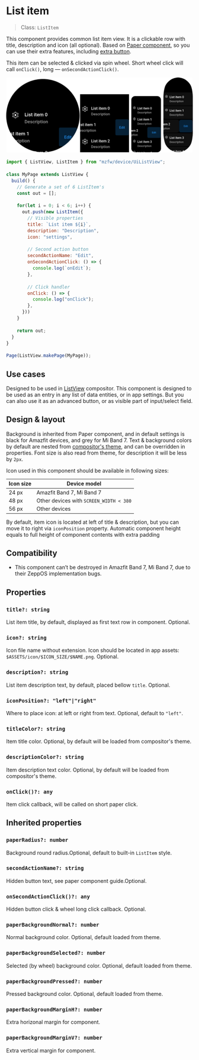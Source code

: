 # List item

> Class: `ListItem`

This component provides common list item view. It is a clickable row 
with title, description and icon (all optional). Based on 
[Paper component](./PaperComponent), so you can use their extra features, 
including [extra button](./PaperComponent#Properties).

This item can be selected & clicked via spin wheel. Short wheel click 
will call `onClick()`, long — `onSecondActionClick()`.

![Demo](./Images/ListItem_demo.png)

```javascript title="page/index.js"
import { ListView, ListItem } from "mzfw/device/UiListView";

class MyPage extends ListView {
  build() {
    // Generate a set of 6 ListItem's
    const out = [];

    for(let i = 0; i < 6; i++) {
      out.push(new ListItem({
        // Visible properties
        title: `List item ${i}`,
        description: "Description",
        icon: "settings",

        // Second action button
        secondActionName: "Edit",
        onSecondActionClick: () => {
          console.log(`onEdit`);
        },

        // Click handler
        onClick: () => {
          console.log("onClick");
        },
      }))
    }

    return out;
  }
}

Page(ListView.makePage(MyPage));
```

## Use cases

Designed to be used in [ListView](../compositors/ListView) compositor. This component is designed to be used as an entry in any list of data entities, or in app settings.  But you can also use it as an advanced button, or as visible part of input/select field.

## Design & layout

Background is inherited from Paper component, and in default settings is black for Amazfit devices, and grey for Mi Band 7. Text & background colors by default are nested from [compositor's theme](../Compositor/Theme), and can be overridden in properties. Font size is also read from theme, for description it will be less by `2px`.

Icon used in this component should be available in following sizes:

| Icon size | Device model                            |
| --------- | --------------------------------------- |
| 24 px     | Amazfit Band 7, Mi Band 7               |
| 48 px     | Other devices with `SCREEN_WIDTH < 380` |
| 56 px     | Other devices                           |

By default, item icon is located at left of title & description, but you can move it to right via `iconPosition` property. Automatic component height equals to full height of component contents with extra padding

## Compatibility

- This component can’t be destroyed in Amazfit Band 7, Mi Band 7, due to their ZeppOS implementation bugs.

## Properties

### `title?: string`

List item title, by default, displayed as first text row in component. Optional.

### `icon?: string`

Icon file name without extension. Icon should be located in app assets: `$ASSETS/icon/$ICON_SIZE/$NAME.png`. Optional.

### `description?: string`

List item description text, by default, placed bellow `title`. Optional.

### `iconPosition?: "left"|"right"`

Where to place icon: at left or right from text. Optional, default to `"left"`.

###  `titleColor?: string`

Item title color. Optional, by default will be loaded from compositor's theme.

### `descriptionColor?: string`

Item description text color. Optional, by default will be loaded from compositor's theme.

###  `onClick()?: any`

Item click callback, will be called on short paper click.

## Inherited properties

### `paperRadius?: number`

Background round radius.Optional, default to built-in `ListItem` style.

### `secondActionName?: string`

Hidden button text, see paper component guide.Optional.

### `onSecondActionClick()?: any`

Hidden button click &  wheel long click callback. Optional.

###  `paperBackgroundNormal?: number`

Normal background color. Optional, default  loaded from theme.

### `paperBackgroundSelected?: number`

Selected (by wheel) background color. Optional, default  loaded from theme.

### `paperBackgroundPressed?: number`

Pressed background color. Optional, default  loaded from theme.

### `paperBackgroundMarginH?: number`

Extra horizonal margin for component.

### `paperBackgroundMarginV?: number`

Extra vertical margin for component.
